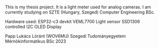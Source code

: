 This is my thesis project.
It is a light meter used for analog cameras.
I am currently studying on SZTE (Hungary, Szeged) Computer Engineering BSc.

Hardware used:
ESP32-c3 devkit
VEML7700 Light sensor
SSD1306 controlled I2C OLED Display

Papp Lukács Lóránt (WOV6MU)
Szegedi Tudományegyetem
Mérnökinformatikus BSc
2023